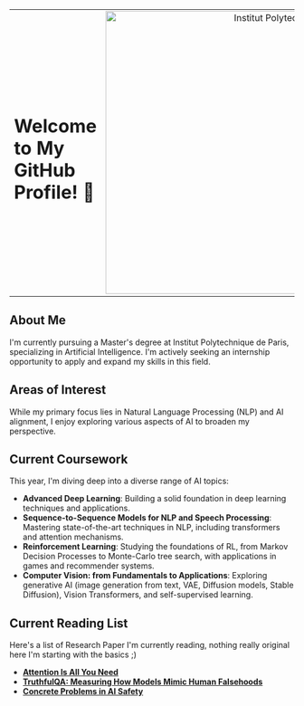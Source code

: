 <table border="0" cellspacing="0" cellpadding="0">
  <tr>
    <td width="70%">
      <h1>Welcome to My GitHub Profile! 👋</h1>
    </td>
    <td width="30%" align="right">
      <img src="https://pbs.twimg.com/media/D8JRSBSXsAMgbdw?format=jpg&name=4096x4096" alt="Institut Polytechnique de Paris Logo" width="500"/>
    </td>
  </tr>
</table>

## About Me
I'm currently pursuing a Master's degree at Institut Polytechnique de Paris, specializing in Artificial Intelligence. I'm actively seeking an internship opportunity to apply and expand my skills in this field.

## Areas of Interest
While my primary focus lies in Natural Language Processing (NLP) and AI alignment, I enjoy exploring various aspects of AI to broaden my perspective.

## Current Coursework
This year, I'm diving deep into a diverse range of AI topics:

- **Advanced Deep Learning**: Building a solid foundation in deep learning techniques and applications.
- **Sequence-to-Sequence Models for NLP and Speech Processing**: Mastering state-of-the-art techniques in NLP, including transformers and attention mechanisms.
- **Reinforcement Learning**: Studying the foundations of RL, from Markov Decision Processes to Monte-Carlo tree search, with applications in games and recommender systems.
- **Computer Vision: from Fundamentals to Applications**: Exploring generative AI (image generation from text, VAE, Diffusion models, Stable Diffusion), Vision Transformers, and self-supervised learning.

## Current Reading List
Here's a list of Research Paper I'm currently reading, nothing really original here I'm starting with the basics ;)

- [**Attention Is All You Need** ](https://arxiv.org/pdf/1706.03762)
- [**TruthfulQA: Measuring How Models Mimic Human Falsehoods**](https://arxiv.org/pdf/2109.07958)
- [**Concrete Problems in AI Safety**](https://arxiv.org/pdf/1606.06565)

